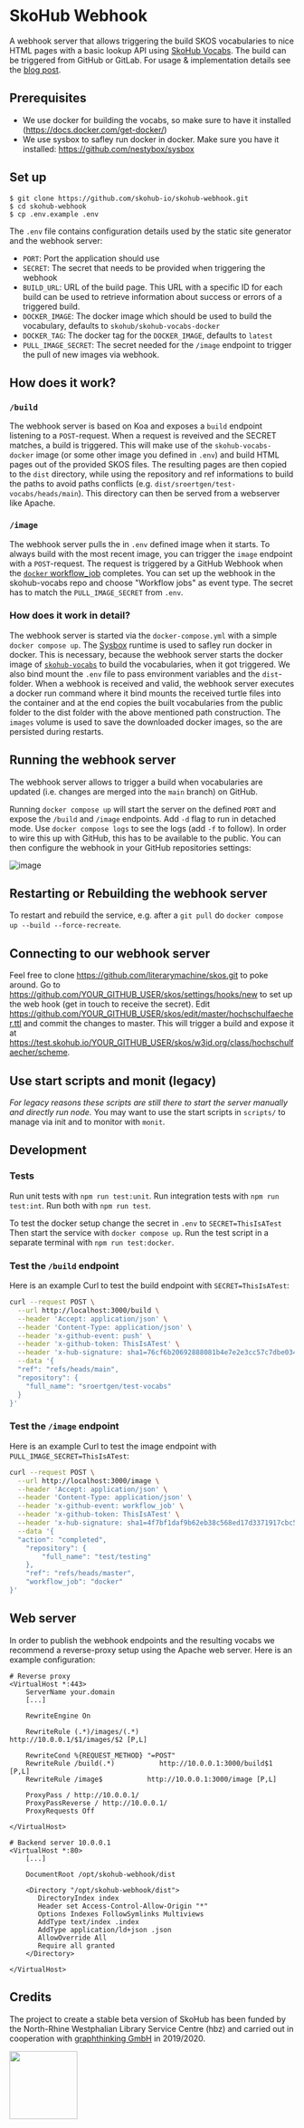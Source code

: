 # SkoHub Webhook

A webhook server that allows triggering the build SKOS vocabularies to nice HTML pages with a basic lookup API using [SkoHub Vocabs](https://github.com/skohub-io/skohub-vocabs). The build can be triggered from GitHub or GitLab. For usage & implementation details see the [blog post](https://blog.lobid.org/2019/09/27/presenting-skohub-vocabs.html).
## Prerequisites

- We use docker for building the vocabs, so make sure to have it installed (https://docs.docker.com/get-docker/)
- We use sysbox to safley run docker in docker. Make sure you have it installed: https://github.com/nestybox/sysbox

## Set up

    $ git clone https://github.com/skohub-io/skohub-webhook.git
    $ cd skohub-webhook
    $ cp .env.example .env

The `.env` file contains configuration details used by the static site generator and the webhook server:

- `PORT`: Port the application should use
- `SECRET`: The secret that needs to be provided when triggering the webhook
- `BUILD_URL`: URL of the build page. This URL with a specific ID for each build can be used to retrieve information about success or errors of a triggered build. 
- `DOCKER_IMAGE`: The docker image which should be used to build the vocabulary, defaults to `skohub/skohub-vocabs-docker`
- `DOCKER_TAG`: The docker tag for the `DOCKER_IMAGE`, defaults to `latest`
- `PULL_IMAGE_SECRET`: The secret needed for the `/image` endpoint to trigger the pull of new images via webhook.

## How does it work?

### `/build`

The webhook server is based on Koa and exposes a `build` endpoint listening to a `POST`-request.
When a request is reveived and the SECRET matches, a build is triggered.
This will make use of the `skohub-vocabs-docker` image (or some other image you defined in `.env`) and build HTML pages out of the provided SKOS files.
The resulting pages are then copied to the `dist` directory, while using the repository and ref informations to build the paths to avoid paths conflicts (e.g. `dist/sroertgen/test-vocabs/heads/main`).
This directory can then be served from a webserver like Apache.

### `/image`

The webhook server pulls the in `.env` defined image when it starts.
To always build with the most recent image, you can trigger the `image` endpoint with a `POST`-request.
The request is triggered by a GitHub Webhook when the [`docker` workflow_job](https://github.com/skohub-io/skohub-vocabs/blob/master/.github/workflows/main.yml) completes.
You can set up the webhook in the skohub-vocabs repo and choose "Workflow jobs" as event type.
The secret has to match the `PULL_IMAGE_SECRET` from `.env`.

### How does it work in detail?

The webhook server is started via the `docker-compose.yml` with a simple `docker compose up`.
The [Sysbox](https://github.com/nestybox/sysbox) runtime is used to safley run docker in docker.
This is necessary, because the webhook server starts the docker image of [`skohub-vocabs`](https://hub.docker.com/r/skohub/skohub-vocabs-docker/tags) to build the vocabularies, when it got triggered.
We also bind mount the `.env` file to pass environment variables and the `dist`-folder.
When a webhook is received and valid, the webhook server executes a docker run command where it bind mounts the received turtle files into the container and at the end copies the built vocabularies from the public folder to the dist folder with the above mentioned path construction.
The `images` volume is used to save the downloaded docker images, so the are persisted during restarts.

## Running the webhook server

The webhook server allows to trigger a build when vocabularies are updated (i.e. changes are merged into the `main` branch) on GitHub.

Running `docker compose up` will start the server on the defined `PORT` and expose the `/build` and `/image` endpoints.
Add `-d` flag to run in detached mode.
Use `docker compose logs` to see the logs (add `-f` to follow).
In order to wire this up with GitHub, this has to be available to the public. You can then configure the webhook in your GitHub repositories settings:

![image](https://user-images.githubusercontent.com/149825/62695510-c756b880-b9d6-11e9-86a9-0c4dcd6bc2cd.png)

## Restarting or Rebuilding the webhook server

To restart and rebuild the service, e.g. after a `git pull` do `docker compose up --build --force-recreate`.

## Connecting to our webhook server

Feel free to clone https://github.com/literarymachine/skos.git to poke around. Go to https://github.com/YOUR_GITHUB_USER/skos/settings/hooks/new to set up the web hook (get in touch to receive the secret). Edit https://github.com/YOUR_GITHUB_USER/skos/edit/master/hochschulfaecher.ttl and commit the changes to master. This will trigger a build and expose it at https://test.skohub.io/YOUR_GITHUB_USER/skos/w3id.org/class/hochschulfaecher/scheme.

## Use start scripts and monit (legacy)

*For legacy reasons these scripts are still there to start the server manually and directly run node.*
You may want to use the start scripts in `scripts/` to manage via init and to monitor with `monit`.

## Development

### Tests

Run unit tests with `npm run test:unit`.
Run integration tests with `npm run test:int`.
Run both with `npm run test`.

To test the docker setup change the secret in `.env` to `SECRET=ThisIsATest`
Then start the service with `docker compose up`.
Run the test script in a separate terminal with `npm run test:docker`.

### Test the `/build` endpoint

Here is an example Curl to test the build endpoint with `SECRET=ThisIsATest`:

```bash
curl --request POST \
  --url http://localhost:3000/build \
  --header 'Accept: application/json' \
  --header 'Content-Type: application/json' \
  --header 'x-github-event: push' \
  --header 'x-github-token: ThisIsATest' \
  --header 'x-hub-signature: sha1=76cf6b20692888081b4e7e2e3cc57c7dbe034049' \
  --data '{
  "ref": "refs/heads/main",
  "repository": {
    "full_name": "sroertgen/test-vocabs"
  }
}'
```

### Test the `/image` endpoint

Here is an example Curl to test the image endpoint with `PULL_IMAGE_SECRET=ThisIsATest`:

```bash
curl --request POST \
  --url http://localhost:3000/image \
  --header 'Accept: application/json' \
  --header 'Content-Type: application/json' \
  --header 'x-github-event: workflow_job' \
  --header 'x-github-token: ThisIsATest' \
  --header 'x-hub-signature: sha1=4f7bf1daf9b62eb38c568ed17d3371917cbc565f' \
  --data '{
  "action": "completed",
	"repository": {
		"full_name": "test/testing"
	},
	"ref": "refs/heads/master",
	"workflow_job": "docker"
}'

```

## Web server

In order to publish the webhook endpoints and the resulting vocabs we recommend a reverse-proxy setup using the Apache web server. Here is an example configuration:

```
# Reverse proxy
<VirtualHost *:443>
    ServerName your.domain
    [...]

    RewriteEngine On

    RewriteRule (.*)/images/(.*)           http://10.0.0.1/$1/images/$2 [P,L]
    
    RewriteCond %{REQUEST_METHOD} "=POST"
    RewriteRule /build(.*)           http://10.0.0.1:3000/build$1 [P,L]
    RewriteRule /image$           http://10.0.0.1:3000/image [P,L]

    ProxyPass / http://10.0.0.1/
    ProxyPassReverse / http://10.0.0.1/
    ProxyRequests Off

</VirtualHost>
```

```
# Backend server 10.0.0.1
<VirtualHost *:80>
    [...]

    DocumentRoot /opt/skohub-webhook/dist   
 
    <Directory "/opt/skohub-webhook/dist">
       DirectoryIndex index
       Header set Access-Control-Allow-Origin "*"
       Options Indexes FollowSymlinks Multiviews
       AddType text/index .index
       AddType application/ld+json .json
       AllowOverride All
       Require all granted
    </Directory>

</VirtualHost>
```

## Credits

The project to create a stable beta version of SkoHub has been funded by the North-Rhine Westphalian Library Service Centre (hbz) and carried out in cooperation with [graphthinking GmbH](https://graphthinking.com/) in 2019/2020.

<a target="_blank" href="https://www.hbz-nrw.de"><img src="https://raw.githubusercontent.com/skohub-io/skohub.io/master/img/logo-hbz-color.svg" width="120px"></a>
